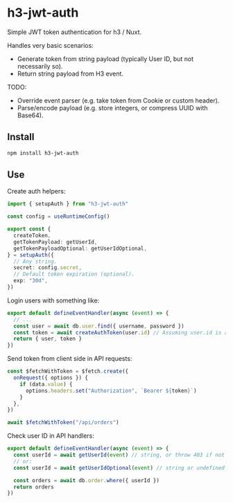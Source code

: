 # h3-jwt-auth

Simple JWT token authentication for h3 / Nuxt.

Handles very basic scenarios:
- Generate token from string payload (typically User ID, but not necessarily so).
- Return string payload from H3 event.

TODO:
- Override event parser (e.g. take token from Cookie or custom header).
- Parse/encode payload (e.g. store integers, or compress UUID with Base64).

## Install

```sh
npm install h3-jwt-auth
```

## Use

Create auth helpers:

```ts
import { setupAuth } from "h3-jwt-auth"

const config = useRuntimeConfig()

export const {
  createToken,
  getTokenPayload: getUserId,
  getTokenPayloadOptional: getUserIdOptional,
} = setupAuth({
  // Any string.
  secret: config.secret,
  // Default token expiration (optional).
  exp: "30d",
})
```

Login users with something like:

```ts
export default defineEventHandler(async (event) => {
  // ...
  const user = await db.user.find({ username, password })
  const token = await createAuthToken(user.id) // Assuming user.id is a string.
  return { user, token }
})
```

Send token from client side in API requests:

```ts
const $fetchWithToken = $fetch.create({
  onRequest({ options }) {
    if (data.value) {
      options.headers.set("Authorization", `Bearer ${token}`)
    }
  },
})

await $fetchWithToken("/api/orders")
```

Check user ID in API handlers:

```ts
export default defineEventHandler(async (event) => {
  const userId = await getUserId(event) // string, or throw 403 if not provided.
  // or:
  const userId = await getUserIdOptional(event) // string or undefined

  const orders = await db.order.where({ userId })
  return orders
})
```

